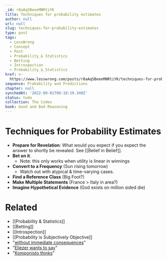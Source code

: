 ```yaml
---
_id: r8aAqSBeeeMNRtiYK
title: Techniques for probability estimates
author: null
url: null
slug: techniques-for-probability-estimates
type: post
tags:
  - LessWrong
  - Concept
  - Post
  - Probability_& Statistics
  - Betting
  - Introspection
  - Probability_&_Statistics
href: >-
  https://www.lesswrong.com/posts/r8aAqSBeeeMNRtiYK/techniques-for-probability-estimates
sequence: Probability and Predictions
chapter: null
synchedAt: '2022-09-01T09:10:19.340Z'
status: todo
collection: The Codex
book: Good and Bad Reasoning
---
```


# Techniques for Probability Estimates
- **Prepare for Revelation**: What would you expect if you expect the answer to shortly be revealed. See [[Belief in Belief]].
- **Bet on it**.
	- Note: this only works when utility is linear in winnings
- **Convert to a Frequency** (Sun rising tomorrow)
	- Watch out with atypical & time-varying cases.
- **Find a Reference Class** (Big Foot?)
- **Make Multiple Statements** (France > Italy in area?)
- **Imagine Hypothetical Evidence** (God exists on million sided die)

# Related

- [[Probability & Statistics]]
- [[Betting]]
- [[Introspection]]
- [[Probability is Subjectively Objective]]
- "[without immediate consequences](http://wiki.lesswrong.com/wiki/Near/far_thinking)"
- "[Eliezer wants to say](/lw/u6/horrible_lhc_inconsistency/)"
- "[Komponisto thinks](/lw/1mw/advancing_certainty/)"